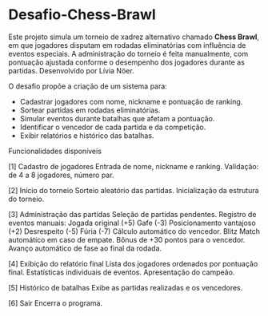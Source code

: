 # Desafio-Chess-Brawl
Este projeto simula um torneio de xadrez alternativo chamado **Chess Brawl**, em que jogadores disputam em rodadas eliminatórias com influência de eventos especiais. A administração do torneio é feita manualmente, com pontuação ajustada conforme o desempenho dos jogadores durante as partidas. Desenvolvido por Lívia Nöer.

O desafio propõe a criação de um sistema para:

- Cadastrar jogadores com nome, nickname e pontuação de ranking.
- Sortear partidas em rodadas eliminatórias.
- Simular eventos durante batalhas que afetam a pontuação.
- Identificar o vencedor de cada partida e da competição.
- Exibir relatórios e histórico das batalhas.

Funcionalidades disponíveis

[1] Cadastro de jogadores
Entrada de nome, nickname e ranking.
Validação: de 4 a 8 jogadores, número par.

[2] Início do torneio
Sorteio aleatório das partidas.
Inicialização da estrutura do torneio.

[3] Administração das partidas
Seleção de partidas pendentes.
Registro de eventos manuais:
Jogada original (+5)
Gafe (-3)
Posicionamento vantajoso (+2)
Desrespeito (-5)
Fúria (-7)
Cálculo automático do vencedor.
Blitz Match automático em caso de empate.
Bônus de +30 pontos para o vencedor.
Avanço automático de fase ao final da rodada.

[4] Exibição do relatório final
Lista dos jogadores ordenados por pontuação final.
Estatísticas individuais de eventos.
Apresentação do campeão.

[5] Histórico de batalhas
Exibe as partidas realizadas e os vencedores.

[6] Sair
Encerra o programa.
